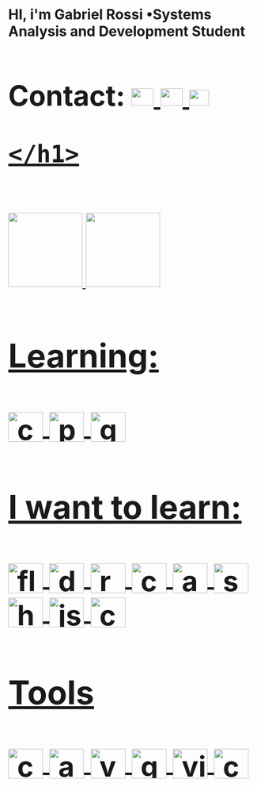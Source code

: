 <h1>
  
  HI, i'm Gabriel Rossi   •Systems Analysis and Development Student
  
  
  <div> 
   <h1>Contact: 
  
  <a href="https://www.facebook.com/gabriel.desouzarossi.9">
  <img height="35" width="45" src="https://cdn.jsdelivr.net/gh/devicons/devicon/icons/facebook/facebook-original.svg"/>
 
  <a href="https://www.linkedin.com/in/gabriel-s-rossi-4263681a3/">
  <img height="35" width="45" src="https://cdn.jsdelivr.net/gh/devicons/devicon/icons/linkedin/linkedin-original.svg" />
      
  <a href="https://mail.google.com/mail/u/0/#inbox?compose=SxfkdqMFJBqfqFNWLnVfKdqgTsHwTsjRPCrqXnjSVFpxmQRZGNJGxjFHrfQhGdRFtzDzDCsFHHsZZTWxqPmFLnVfKQRWDztmNKSFGkLPjRbTBFDHhnq">
  <img height="32" width="40" src="https://cdn.discordapp.com/attachments/819226289789075497/1012727062190108753/gmail-logo-2-1.png"/>

    </h1>
    
    

<!-- https://cdn.discordapp.com/attachments/819226289789075497/1012727062190108753/gmail-logo-2-1.png  -->

<div align="center" >     <!-- MAIN DIV........................................................ -->
  
<h3>
  <div align="left">          <!-- CERTIFICATE DIV ..........................................................-->
    <p> <!-- Certificate: ... --> </p>
  </div>
</h3>

   
</h1>           <!-- INFO PAGE .................................................... -->
<a href="https://github.com/GabrielRossi-gr">
  <!--          normal-> height="180em"                  -->
<img height="150em"  src="https://github-readme-stats.vercel.app/api?username=GabrielRossi-gr&show_icons=true&theme=dark&include_all_commits=true&count_private=false"/>
<img height="150em" src="https://github-readme-stats.vercel.app/api/top-langs/?username=GabrielRossi-gr&layout=compact&langs_count=7&theme=dark"/>
</div>
  
 <h1>
 <h1/>
 
 </div>
 <div>         <!-- LEARNIG PAGE........................................................... -->
  <h3> Learning:  </h3>
   <img align="center" alt="c-"  height="60" width="70" src="https://cdn.jsdelivr.net/gh/devicons/devicon/icons/c/c-original.svg">
    <img align="center" alt="python-"  height="60" width="70" src="https://cdn.jsdelivr.net/gh/devicons/devicon/icons/python/python-original.svg">   
     <img align="center" alt="googleCloud-"  height="60" width="70" src="https://cdn.jsdelivr.net/gh/devicons/devicon/icons/googlecloud/googlecloud-original.svg">   
   
   
    
  <h3> I want to learn: </h3> <!-- i want to learning area.......................................................... -->
   <img align="center" alt="flutter-"   height="60" width="70" src="https://cdn.jsdelivr.net/gh/devicons/devicon/icons/flutter/flutter-original.svg">
    <img align="center" alt="dart-" height="60" width="70" src="https://cdn.jsdelivr.net/gh/devicons/devicon/icons/dart/dart-original.svg">
     <img align="center" alt="react-"   height="60" width="70" src="https://cdn.jsdelivr.net/gh/devicons/devicon/icons/react/react-original.svg">
      <img align="center" alt="c#-"   height="60" width="70" src="https://cdn.jsdelivr.net/gh/devicons/devicon/icons/csharp/csharp-original.svg">
       <img align="center" alt="android-" height="60" width="70" src="https://cdn.jsdelivr.net/gh/devicons/devicon/icons/android/android-original.svg" />
        <img align="center" alt="swift-" height="60" width="70" src="https://cdn.jsdelivr.net/gh/devicons/devicon/icons/swift/swift-original.svg" /> 
         <img align="center" alt="html-" height="60" width="70" src="https://cdn.jsdelivr.net/gh/devicons/devicon/icons/html5/html5-original.svg" />
          <img align="center" alt="js-"  height="60" width="70"  src="https://cdn.jsdelivr.net/gh/devicons/devicon/icons/javascript/javascript-original.svg" />
           <img align="center" alt="css-" height="60" width="70" src="https://cdn.jsdelivr.net/gh/devicons/devicon/icons/css3/css3-original.svg" />
            <!-- <img align="center" alt="vb-" height="70" width="70" src="https://cdn.discordapp.com/attachments/819226289789075497/978989010594717716/icons8-visual-basico-100.png"> -->
   
  <h3> Tools </h3> <!-- tools area................................................................ -->
   <img align="center" alt="crome-"   height="60" width="70"  src="https://cdn.jsdelivr.net/gh/devicons/devicon/icons/chrome/chrome-original.svg" />
    <img align="center" alt="android studio-" height="60" width="70"  src="https://cdn.jsdelivr.net/gh/devicons/devicon/icons/androidstudio/androidstudio-original.svg"/>
     <img align="center" alt="vs code-"   height="60" width="70"   src="https://cdn.jsdelivr.net/gh/devicons/devicon/icons/vscode/vscode-original.svg" />
      <img align="center" alt="git-"   height="60" width="70"  src="https://cdn.jsdelivr.net/gh/devicons/devicon/icons/git/git-original.svg" />
       <img align="center" alt="visual studio-"   height="60" width="70"    src="https://cdn.jsdelivr.net/gh/devicons/devicon/icons/visualstudio/visualstudio-plain.svg"  />
        <img align="center" alt="canva "   height="60" width="70"    src="https://cdn.jsdelivr.net/gh/devicons/devicon/icons/canva/canva-original.svg"  />
 </div> <!-- CLOUSE MAIN DIV ......................................................................................--> 



  
